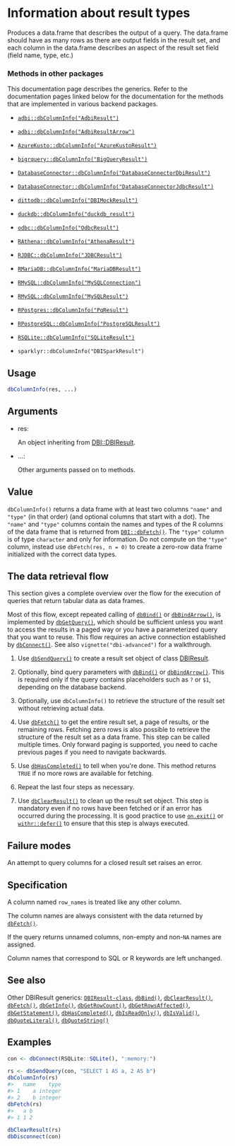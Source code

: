# Information about result types

Produces a data.frame that describes the output of a query. The
data.frame should have as many rows as there are output fields in the
result set, and each column in the data.frame describes an aspect of the
result set field (field name, type, etc.)

### Methods in other packages

This documentation page describes the generics. Refer to the
documentation pages linked below for the documentation for the methods
that are implemented in various backend packages.

- [`adbi::dbColumnInfo("AdbiResult")`](https://adbi.r-dbi.org/reference/AdbiResult-class.html)

- [`adbi::dbColumnInfo("AdbiResultArrow")`](https://adbi.r-dbi.org/reference/AdbiResultArrow-class.html)

- [`AzureKusto::dbColumnInfo("AzureKustoResult")`](https://rdrr.io/pkg/AzureKusto/man/DBI_query.html)

- [`bigrquery::dbColumnInfo("BigQueryResult")`](https://bigrquery.r-dbi.org/reference/DBI.html)

- [`DatabaseConnector::dbColumnInfo("DatabaseConnectorDbiResult")`](https://ohdsi.github.io/DatabaseConnector/reference/dbColumnInfo-DatabaseConnectorDbiResult-method.html)

- [`DatabaseConnector::dbColumnInfo("DatabaseConnectorJdbcResult")`](https://ohdsi.github.io/DatabaseConnector/reference/dbColumnInfo-DatabaseConnectorJdbcResult-method.html)

- [`dittodb::dbColumnInfo("DBIMockResult")`](https://dittodb.jonkeane.com/reference/mock-db-methods.html)

- [`duckdb::dbColumnInfo("duckdb_result")`](https://r.duckdb.org/reference/duckdb_result-class.html)

- [`odbc::dbColumnInfo("OdbcResult")`](https://odbc.r-dbi.org/reference/OdbcResult.html)

- [`RAthena::dbColumnInfo("AthenaResult")`](https://dyfanjones.github.io/RAthena/reference/AthenaResult.html)

- [`RJDBC::dbColumnInfo("JDBCResult")`](https://rdrr.io/pkg/RJDBC/man/JDBCResult-methods.html)

- [`RMariaDB::dbColumnInfo("MariaDBResult")`](https://rmariadb.r-dbi.org/reference/result-meta.html)

- [`RMySQL::dbColumnInfo("MySQLConnection")`](https://r-dbi.r-universe.dev/RMySQL/reference/dbColumnInfo-MySQLConnection-method.html)

- [`RMySQL::dbColumnInfo("MySQLResult")`](https://r-dbi.r-universe.dev/RMySQL/reference/result-meta.html)

- [`RPostgres::dbColumnInfo("PqResult")`](https://rpostgres.r-dbi.org/reference/PqResult-class.html)

- [`RPostgreSQL::dbColumnInfo("PostgreSQLResult")`](https://rdrr.io/pkg/RPostgreSQL/man/dbGetInfo-methods.html)

- [`RSQLite::dbColumnInfo("SQLiteResult")`](https://rsqlite.r-dbi.org/reference/SQLiteResult-class.html)

- `sparklyr::dbColumnInfo("DBISparkResult")`

## Usage

``` r
dbColumnInfo(res, ...)
```

## Arguments

- res:

  An object inheriting from
  [DBI::DBIResult](https://dbi.r-dbi.org/dev/reference/DBIResult-class.md).

- ...:

  Other arguments passed on to methods.

## Value

`dbColumnInfo()` returns a data frame with at least two columns `"name"`
and `"type"` (in that order) (and optional columns that start with a
dot). The `"name"` and `"type"` columns contain the names and types of
the R columns of the data frame that is returned from
[`DBI::dbFetch()`](https://dbi.r-dbi.org/dev/reference/dbFetch.md). The
`"type"` column is of type `character` and only for information. Do not
compute on the `"type"` column, instead use `dbFetch(res, n = 0)` to
create a zero-row data frame initialized with the correct data types.

## The data retrieval flow

This section gives a complete overview over the flow for the execution
of queries that return tabular data as data frames.

Most of this flow, except repeated calling of
[`dbBind()`](https://dbi.r-dbi.org/dev/reference/dbBind.md) or
[`dbBindArrow()`](https://dbi.r-dbi.org/dev/reference/dbBind.md), is
implemented by
[`dbGetQuery()`](https://dbi.r-dbi.org/dev/reference/dbGetQuery.md),
which should be sufficient unless you want to access the results in a
paged way or you have a parameterized query that you want to reuse. This
flow requires an active connection established by
[`dbConnect()`](https://dbi.r-dbi.org/dev/reference/dbConnect.md). See
also `vignette("dbi-advanced")` for a walkthrough.

1.  Use
    [`dbSendQuery()`](https://dbi.r-dbi.org/dev/reference/dbSendQuery.md)
    to create a result set object of class
    [DBIResult](https://dbi.r-dbi.org/dev/reference/DBIResult-class.md).

2.  Optionally, bind query parameters with
    [`dbBind()`](https://dbi.r-dbi.org/dev/reference/dbBind.md) or
    [`dbBindArrow()`](https://dbi.r-dbi.org/dev/reference/dbBind.md).
    This is required only if the query contains placeholders such as `?`
    or `$1`, depending on the database backend.

3.  Optionally, use `dbColumnInfo()` to retrieve the structure of the
    result set without retrieving actual data.

4.  Use [`dbFetch()`](https://dbi.r-dbi.org/dev/reference/dbFetch.md) to
    get the entire result set, a page of results, or the remaining rows.
    Fetching zero rows is also possible to retrieve the structure of the
    result set as a data frame. This step can be called multiple times.
    Only forward paging is supported, you need to cache previous pages
    if you need to navigate backwards.

5.  Use
    [`dbHasCompleted()`](https://dbi.r-dbi.org/dev/reference/dbHasCompleted.md)
    to tell when you're done. This method returns `TRUE` if no more rows
    are available for fetching.

6.  Repeat the last four steps as necessary.

7.  Use
    [`dbClearResult()`](https://dbi.r-dbi.org/dev/reference/dbClearResult.md)
    to clean up the result set object. This step is mandatory even if no
    rows have been fetched or if an error has occurred during the
    processing. It is good practice to use
    [`on.exit()`](https://rdrr.io/r/base/on.exit.html) or
    [`withr::defer()`](https://withr.r-lib.org/reference/defer.html) to
    ensure that this step is always executed.

## Failure modes

An attempt to query columns for a closed result set raises an error.

## Specification

A column named `row_names` is treated like any other column.

The column names are always consistent with the data returned by
[`dbFetch()`](https://dbi.r-dbi.org/dev/reference/dbFetch.md).

If the query returns unnamed columns, non-empty and non-`NA` names are
assigned.

Column names that correspond to SQL or R keywords are left unchanged.

## See also

Other DBIResult generics:
[`DBIResult-class`](https://dbi.r-dbi.org/dev/reference/DBIResult-class.md),
[`dbBind()`](https://dbi.r-dbi.org/dev/reference/dbBind.md),
[`dbClearResult()`](https://dbi.r-dbi.org/dev/reference/dbClearResult.md),
[`dbFetch()`](https://dbi.r-dbi.org/dev/reference/dbFetch.md),
[`dbGetInfo()`](https://dbi.r-dbi.org/dev/reference/dbGetInfo.md),
[`dbGetRowCount()`](https://dbi.r-dbi.org/dev/reference/dbGetRowCount.md),
[`dbGetRowsAffected()`](https://dbi.r-dbi.org/dev/reference/dbGetRowsAffected.md),
[`dbGetStatement()`](https://dbi.r-dbi.org/dev/reference/dbGetStatement.md),
[`dbHasCompleted()`](https://dbi.r-dbi.org/dev/reference/dbHasCompleted.md),
[`dbIsReadOnly()`](https://dbi.r-dbi.org/dev/reference/dbIsReadOnly.md),
[`dbIsValid()`](https://dbi.r-dbi.org/dev/reference/dbIsValid.md),
[`dbQuoteLiteral()`](https://dbi.r-dbi.org/dev/reference/dbQuoteLiteral.md),
[`dbQuoteString()`](https://dbi.r-dbi.org/dev/reference/dbQuoteString.md)

## Examples

``` r
con <- dbConnect(RSQLite::SQLite(), ":memory:")

rs <- dbSendQuery(con, "SELECT 1 AS a, 2 AS b")
dbColumnInfo(rs)
#>   name    type
#> 1    a integer
#> 2    b integer
dbFetch(rs)
#>   a b
#> 1 1 2

dbClearResult(rs)
dbDisconnect(con)
```
